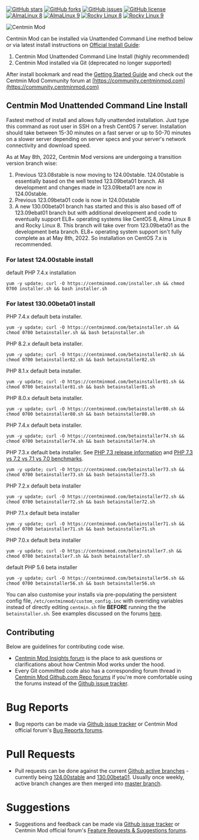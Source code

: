 [![GitHub stars](https://img.shields.io/github/stars/centminmod/centminmod.svg?style=flat-square)](https://github.com/centminmod/centminmod/stargazers) [![GitHub forks](https://img.shields.io/github/forks/centminmod/centminmod.svg?style=flat-square)](https://github.com/centminmod/centminmod/network) [![GitHub issues](https://img.shields.io/github/issues/centminmod/centminmod.svg?style=flat-square)](https://github.com/centminmod/centminmod/issues) [![GitHub license](https://img.shields.io/badge/license-GPL-blue.svg?style=flat-square)](https://raw.githubusercontent.com/centminmod/centminmod/master/license.txt) [![AlmaLinux 8](https://github.com/centminmod/centminmod-workflows/actions/workflows/main.yml/badge.svg?branch=master)](https://github.com/centminmod/centminmod-workflows/actions/workflows/main.yml) [![AlmaLinux 9](https://github.com/centminmod/centminmod-workflows/actions/workflows/almalinux9.yml/badge.svg)](https://github.com/centminmod/centminmod-workflows/actions/workflows/almalinux9.yml) [![Rocky Linux 8](https://github.com/centminmod/centminmod-workflows/actions/workflows/rockylinux8.yml/badge.svg)](https://github.com/centminmod/centminmod-workflows/actions/workflows/rockylinux8.yml) [![Rocky Linux 9](https://github.com/centminmod/centminmod-workflows/actions/workflows/rockylinux9.yml/badge.svg)](https://github.com/centminmod/centminmod-workflows/actions/workflows/rockylinux9.yml)

![Centmin Mod](/centmin-mod-logo2.jpg)

Centmin Mod can be installed via Unattended Command Line method below or via latest install instructions on [Official Install Guide](https://centminmod.com/install.html):

1. Centmin Mod Unattended Command Line Install (highly recommended)
2. Centmin Mod installed via Git (deprecated no longer supported)

After install bookmark and read the [Getting Started Guide](https://centminmod.com/getstarted.html) and check out the Centmin Mod Community forum at [https://community.centminmod.com](https://community.centminmod.com)

## Centmin Mod Unattended Command Line Install

Fastest method of install and allows fully unattended installation. Just type this command as root user in SSH on a fresh CentOS 7 server. Installation should take between 15-30 minutes on a fast server or up to 50-70 minutes on a slower server depending on server specs and your server's network connectivity and download speed.

As at May 8th, 2022, Centmin Mod versions are undergoing a transition version branch wise:

1. Previous 123.08stable is now moving to 124.00stable. 124.00stable is essentially based on the well tested 123.09beta01 branch. All development and changes made in 123.09beta01 are now in 124.00stable.
2. Previous 123.09beta01 code is now in 124.00stable
3. A new 130.00beta01 branch has started and this is also based off of 123.09ebat01 branch but with additional development and code to eventually support EL8+ operating systems like CentOS 8, Alma Linux 8 and Rocky Linux 8. This branch will take over from 123.09beta01 as the development beta branch. EL8+ operating system support isn't fully complete as at May 8th, 2022. So installation on CentOS 7.x is recommended.

### For latest 124.00stable install

default PHP 7.4.x installation

    yum -y update; curl -O https://centminmod.com/installer.sh && chmod 0700 installer.sh && bash installer.sh

### For latest 130.00beta01 install

PHP 7.4.x default beta installer.

    yum -y update; curl -O https://centminmod.com/betainstaller.sh && chmod 0700 betainstaller.sh && bash betainstaller.sh

PHP 8.2.x default beta installer.

    yum -y update; curl -O https://centminmod.com/betainstaller82.sh && chmod 0700 betainstaller82.sh && bash betainstaller82.sh

PHP 8.1.x default beta installer.

    yum -y update; curl -O https://centminmod.com/betainstaller81.sh && chmod 0700 betainstaller81.sh && bash betainstaller81.sh

PHP 8.0.x default beta installer.

    yum -y update; curl -O https://centminmod.com/betainstaller80.sh && chmod 0700 betainstaller80.sh && bash betainstaller80.sh

PHP 7.4.x default beta installer.

    yum -y update; curl -O https://centminmod.com/betainstaller74.sh && chmod 0700 betainstaller74.sh && bash betainstaller74.sh

PHP 7.3.x default beta installer. See [PHP 7.3 release information](https://community.centminmod.com/threads/php-7-3-0-7-2-13-7-1-25-7-0-33-5-6-39-released.16184/) and [PHP 7.3 vs 7.2 vs 7.1 vs 7.0 benchmarks](https://community.centminmod.com/threads/php-7-3-vs-7-2-vs-7-1-vs-7-0-php-fpm-benchmarks.16090/).

    yum -y update; curl -O https://centminmod.com/betainstaller73.sh && chmod 0700 betainstaller73.sh && bash betainstaller73.sh

PHP 7.2.x default beta installer

    yum -y update; curl -O https://centminmod.com/betainstaller72.sh && chmod 0700 betainstaller72.sh && bash betainstaller72.sh

PHP 7.1.x default beta installer

    yum -y update; curl -O https://centminmod.com/betainstaller71.sh && chmod 0700 betainstaller71.sh && bash betainstaller71.sh

PHP 7.0.x default beta installer

    yum -y update; curl -O https://centminmod.com/betainstaller7.sh && chmod 0700 betainstaller7.sh && bash betainstaller7.sh

default PHP 5.6 beta installer

    yum -y update; curl -O https://centminmod.com/betainstaller56.sh && chmod 0700 betainstaller56.sh && bash betainstaller56.sh

You can also customise your installs via pre-populating the persistent config file, `/etc/centminmod/custom_config.inc` with overriding variables instead of directly editing `centmin.sh` file **BEFORE** running the the `betainstaller.sh`. See examples discussed on the forums [here](https://community.centminmod.com/threads/discussion-how-do-you-initially-install-setup-your-centmin-mod-server.14736/).

## Contributing

Below are guidelines for contributing code wise. 

* [Centmin Mod Insights forum](https://community.centminmod.com/forums/centmin-mod-insights.20/) is the place to ask questions or clarifications about how Centmin Mod works under the hood.
* Every Git committed code also has a corresponding forum thread in [Centmin Mod Github.com Repo forums](https://community.centminmod.com/link-forums/centmin-mod-github-com-repository.13/) if you're more comfortable using the forums instead of the [Github issue tracker](https://github.com/centminmod/centminmod/issues).

# Bug Reports

* Bug reports can be made via [Github issue tracker](https://github.com/centminmod/centminmod/issues) or Centmin Mod official forum's [Bug Reports forums](https://community.centminmod.com/forums/bug-reports.12/).

# Pull Requests

* Pull requests can be done against the current [Github active branches](https://github.com/centminmod/centminmod/branches/active) - currently being [124.00stable](https://github.com/centminmod/centminmod/tree/124.00stable) and [130.00beta01](https://github.com/centminmod/centminmod/tree/130.00beta01). Usually once weekly, active branch changes are then merged into [master branch](https://github.com/centminmod/centminmod).

# Suggestions

* Suggestions and feedback can be made via [Github issue tracker](https://github.com/centminmod/centminmod/issues) or Centmin Mod official forum's [Feature Requests & Suggestions forums](https://community.centminmod.com/forums/feature-requests-suggestions.11/).
